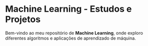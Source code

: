 # Machine Learning - Estudos e Projetos  
Bem-vindo ao meu repositório de **Machine Learning**, onde exploro diferentes algoritmos e aplicações de aprendizado de máquina. 
